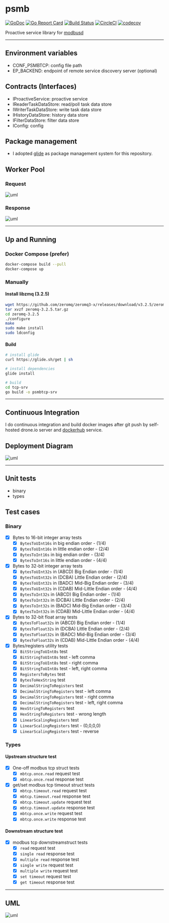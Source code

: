 # psmb

[![GoDoc](https://godoc.org/github.com/taka-wang/psmb?status.svg)](http://godoc.org/github.com/taka-wang/psmb)
[![Go Report Card](https://goreportcard.com/badge/github.com/taka-wang/psmb)](https://goreportcard.com/report/github.com/taka-wang/psmb)
[![Build Status](http://drone.cmwang.net/api/badges/taka-wang/psmb/status.svg)](http://drone.cmwang.net/taka-wang/psmb)
[![CircleCI](https://circleci.com/gh/taka-wang/psmb.svg?style=svg&circle-token=791a0bee85922cdfd4a0fe580953408febe3cabd)](https://circleci.com/gh/taka-wang/psmb)
[![codecov](https://codecov.io/gh/taka-wang/psmb/branch/dev/graph/badge.svg?token=wsuDctUrJO)](https://codecov.io/gh/taka-wang/psmb)

Proactive service library for [modbusd](https://github.com/taka-wang/modbusd)

---

## Environment variables

- CONF_PSMBTCP: config file path
- EP_BACKEND: endpoint of remote service discovery server (optional)

## Contracts (Interfaces)

- IProactiveService: proactive service
- IReaderTaskDataStore:  read/poll task data store
- IWriterTaskDataStore: write task data store
- IHistoryDataStore: history data store
- IFilterDataStore: filter data store
- IConfig: config

## Package management

- I adopted [glide](https://glide.sh/) as package management system for this repository.

## Worker Pool

### Request

![uml](http://uml.cmwang.net:8000/plantuml/svg/5Sh13O0W3030LNG0QUBJRIeqOAI5b3R4xTNttNf9h9x8jIx5h8y3G766V5dnqmTfR68a5c9ZCBnncoWPkdC5nc6aaAZNzl2NmFSKVde1)


### Response

![uml](http://uml.cmwang.net:8000/plantuml/svg/5Sh13O0W3030LNG0QUBJRIeqOAI5b3R4xTNttNf9h9x8jIx5h8y3G766V5dnqmTfR68a5c9ZCBnncoWPkdC5nc6aaAZNzl2N8EqUVde1)

---

## Up and Running

### Docker Compose (prefer)

```bash
docker-compose build --pull
docker-compose up
```

### Manually

#### Install libzmq (3.2.5)

```bash
wget https://github.com/zeromq/zeromq3-x/releases/download/v3.2.5/zeromq-3.2.5.tar.gz
tar xvzf zeromq-3.2.5.tar.gz
cd zeromq-3.2.5
./configure
make
sudo make install
sudo ldconfig
```

#### Build

```bash
# install glide
curl https://glide.sh/get | sh

# install dependencies
glide install

# build
cd tcp-srv
go build -o psmbtcp-srv
```

---

## Continuous Integration

I do continuous integration and build docker images after git push by self-hosted drone.io server and [dockerhub]((https://hub.docker.com/r/takawang/c-modbus-slave/)) service.

## Deployment Diagram

![uml](http://uml.cmwang.net:8000/plantuml/svg/5Sh13O0W3030LNG0QVJfnraAD42aGA0DSNlrVRUcuh9wqfwNADB62T1ncf0agjL1tTKYLCIuoY1uupQn16ZA6HY7K0TFBTU7lmHji3M_NVln0W00)

---

## Unit tests

- binary
- types

## Test cases

### Binary

- [x] Bytes to 16-bit integer array tests
    - [x] `BytesToUInt16s` in big endian order - (1/4)
    - [x] `BytesToUInt16s` in little endian order - (2/4)
    - [x] `BytesToInt16s` in big endian order - (3/4)
    - [x] `BytesToInt16s` in little endian order - (4/4)
- [x] Bytes to 32-bit integer array tests
    - [x] `BytesToUInt32s` in (ABCD) Big Endian order - (1/4)
    - [x] `BytesToUInt32s` in (DCBA) Little Endian order - (2/4)
    - [x] `BytesToUInt32s` in (BADC) Mid-Big Endian order - (3/4)
    - [x] `BytesToUInt32s` in (CDAB) Mid-Little Endian order - (4/4)
    - [x] `BytesToInt32s` in (ABCD) Big Endian order - (1/4)
    - [x] `BytesToInt32s` in (DCBA) Little Endian order - (2/4)
    - [x] `BytesToInt32s` in (BADC) Mid-Big Endian order - (3/4)
    - [x] `BytesToInt32s` in (CDAB) Mid-Little Endian order - (4/4)
- [x] Bytes to 32-bit float array tests
    - [x] `BytesToFloat32s` in (ABCD) Big Endian order - (1/4)
    - [x] `BytesToFloat32s` in (DCBA) Little Endian order - (2/4)
    - [x] `BytesToFloat32s` in (BADC) Mid-Big Endian order - (3/4)
    - [x] `BytesToFloat32s` in (CDAB) Mid-Little Endian order - (4/4)
- [x] Bytes/registers utility tests
    - [x] `BitStringToUInt8s` test
    - [x] `BitStringToUInt8s` test - left comma
    - [x] `BitStringToUInt8s` test - right comma
    - [x] `BitStringToUInt8s` test - left, right comma
    - [x] `RegistersToBytes` test
    - [x] `BytesToHexString` test
    - [x] `DecimalStringToRegisters` test
    - [x] `DecimalStringToRegisters` test - left comma
    - [x] `DecimalStringToRegisters` test - right comma
    - [x] `DecimalStringToRegisters` test - left, right comma
    - [x] `HexStringToRegisters` test
    - [x] `HexStringToRegisters` test - wrong length
    - [x] `LinearScalingRegisters` test
    - [x] `LinearScalingRegisters` test - (0,0,0,0)
    - [x] `LinearScalingRegisters` test - reverse

### Types

#### Upstream structure test

- [x] One-off modbus tcp struct tests
    - [x] `mbtcp.once.read` request test
    - [x] `mbtcp.once.read` response test
- [x] get/set modbus tcp timeout struct tests
    - [x] `mbtcp.timeout.read` request test
    - [x] `mbtcp.timeout.read` response test
    - [x] `mbtcp.timeout.update` request test
    - [x] `mbtcp.timeout.update` response test
    - [x] `mbtcp.once.write` request test
    - [x] `mbtcp.once.write` response test

#### Downstream structure test

- [x] modbus tcp downstreamstruct tests
    - [x] `read` request test
    - [x] `single read` response test
    - [x] `multiple read` response test
    - [x] `single write` request test
    - [x] `multiple write` request test
    - [x] `set timeout` request test
    - [x] `get timeout` response test

---

## UML

![uml](http://uml.cmwang.net:8000/plantuml/svg/5SZB3O0W303GLNG0gMSlpb8gGI8KqazONtt7jnQcwbTogSjjDlG049mX5xizkYQXpfRO0lK6XWzk4pd3y5QXeLeIe8ggCBJ5yFUvVru0)
